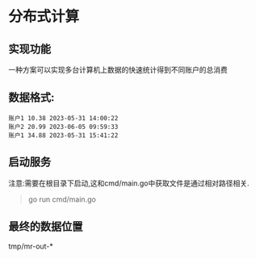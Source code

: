 # 分布式计算

## 实现功能
一种方案可以实现多台计算机上数据的快速统计得到不同账户的总消费

## 数据格式:

```
账户1 10.38 2023-05-31 14:00:22
账户2 20.99 2023-06-05 09:59:33
账户1 34.88 2023-05-31 15:41:22
```

## 启动服务
注意:需要在根目录下启动,这和cmd/main.go中获取文件是通过相对路径相关.
> go run cmd/main.go 


## 最终的数据位置
tmp/mr-out-*


